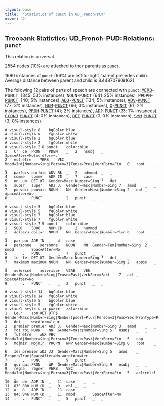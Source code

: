```yaml
---
layout: base
title:  'Statistics of punct in UD_French-PUD'
udver: '2'
---
```


## Treebank Statistics: UD_French-PUD: Relations: `punct`

This relation is universal.

2554 nodes (10%) are attached to their parents as `punct`.

1690 instances of `punct` (66%) are left-to-right (parent precedes child).
Average distance between parent and child is 8.4487079091621.

The following 12 pairs of parts of speech are connected with `punct`: <tt><a href="fr_pud-pos-VERB.html">VERB</a></tt>-<tt><a href="fr_pud-pos-PUNCT.html">PUNCT</a></tt> (1345; 53% instances), <tt><a href="fr_pud-pos-NOUN.html">NOUN</a></tt>-<tt><a href="fr_pud-pos-PUNCT.html">PUNCT</a></tt> (641; 25% instances), <tt><a href="fr_pud-pos-PROPN.html">PROPN</a></tt>-<tt><a href="fr_pud-pos-PUNCT.html">PUNCT</a></tt> (140; 5% instances), <tt><a href="fr_pud-pos-ADJ.html">ADJ</a></tt>-<tt><a href="fr_pud-pos-PUNCT.html">PUNCT</a></tt> (134; 5% instances), <tt><a href="fr_pud-pos-ADV.html">ADV</a></tt>-<tt><a href="fr_pud-pos-PUNCT.html">PUNCT</a></tt> (77; 3% instances), <tt><a href="fr_pud-pos-NUM.html">NUM</a></tt>-<tt><a href="fr_pud-pos-PUNCT.html">PUNCT</a></tt> (66; 3% instances), <tt><a href="fr_pud-pos-X.html">X</a></tt>-<tt><a href="fr_pud-pos-PUNCT.html">PUNCT</a></tt> (61; 2% instances), <tt><a href="fr_pud-pos-PRON.html">PRON</a></tt>-<tt><a href="fr_pud-pos-PUNCT.html">PUNCT</a></tt> (47; 2% instances), <tt><a href="fr_pud-pos-ADP.html">ADP</a></tt>-<tt><a href="fr_pud-pos-PUNCT.html">PUNCT</a></tt> (33; 1% instances), <tt><a href="fr_pud-pos-CCONJ.html">CCONJ</a></tt>-<tt><a href="fr_pud-pos-PUNCT.html">PUNCT</a></tt> (4; 0% instances), <tt><a href="fr_pud-pos-DET.html">DET</a></tt>-<tt><a href="fr_pud-pos-PUNCT.html">PUNCT</a></tt> (3; 0% instances), <tt><a href="fr_pud-pos-SYM.html">SYM</a></tt>-<tt><a href="fr_pud-pos-PUNCT.html">PUNCT</a></tt> (3; 0% instances).


~~~ conllu
# visual-style 8	bgColor:blue
# visual-style 8	fgColor:white
# visual-style 2	bgColor:blue
# visual-style 2	fgColor:white
# visual-style 2 8 punct	color:blue
1	C'	ce	PRON	PDEM	_	2	nsubj	_	SpaceAfter=No|wordform=c'
2	est	être	VERB	VBC	Mood=Ind|Number=Sing|Person=3|Tense=Pres|VerbForm=Fin	0	root	_	_
3	parfois	parfois	ADV	RB	_	2	advmod	_	_
4	comme	comme	ADP	IN	_	7	case	_	_
5	un	un	DET	DT	Gender=Masc|Number=Sing	7	det	_	_
6	super	super	ADJ	JJ	Gender=Masc|Number=Sing	7	amod	_	_
7	pouvoir	pouvoir	NOUN	NN	Gender=Masc|Number=Sing	2	obl	_	SpaceAfter=No
8	.	.	PUNCT	.	_	2	punct	_	_

~~~


~~~ conllu
# visual-style 5	bgColor:blue
# visual-style 5	fgColor:white
# visual-style 7	bgColor:blue
# visual-style 7	fgColor:white
# visual-style 7 5 punct	color:blue
1	5000	5000	NUM	CD	_	2	nummod	_	_
2	dollars	dollar	NOUN	NN	Gender=Masc|Number=Plur	0	root	_	_
3	par	par	ADP	IN	_	4	case	_	_
4	personne	personne	NOUN	NN	Gender=Fem|Number=Sing	2	nmod	_	SpaceAfter=No
5	,	,	PUNCT	,	_	7	punct	_	_
6	le	le	DET	DT	Gender=Masc|Number=Sing	7	det	_	_
7	maximum	maximum	NOUN	NN	Gender=Masc|Number=Sing	2	appos	_	_
8	autorisé	autoriser	VERB	VBN	Gender=Masc|Number=Sing|Tense=Past|VerbForm=Part	7	acl	_	SpaceAfter=No
9	.	.	PUNCT	.	_	2	punct	_	_

~~~


~~~ conllu
# visual-style 14	bgColor:blue
# visual-style 14	fgColor:white
# visual-style 5	bgColor:blue
# visual-style 5	fgColor:white
# visual-style 5 14 punct	color:blue
1	Leur	son	DET	DTP$	Gender=Masc|Number=Sing|Number[psor]=Plur|Person=3|Poss=Yes|PronType=Prs	3	det	_	wordform=leur
2	premier	premier	ADJ	JJ	Gender=Masc|Number=Sing	3	amod	_	_
3	roi	roi	NOUN	NN	Gender=Masc|Number=Sing	5	nsubj	_	_
4	fut	être	AUX	VBC	Mood=Ind|Number=Sing|Person=3|Tense=Past|VerbForm=Fin	5	cop	_	_
5	Mojmír	Mojmír	PROPN	NNP	Gender=Masc|Number=Sing	0	root	_	_
6	Ier	premier	ADJ	JJ	Gender=Masc|Number=Sing	5	amod	_	Proper=True|SpaceAfter=No|wordform=ier
7	,	,	PUNCT	,	_	9	punct	_	_
8	qui	qui	PRON	WP	Gender=Masc|Number=Sing	9	nsubj	_	_
9	régna	régner	VERB	VBC	Mood=Ind|Number=Sing|Person=3|Tense=Past|VerbForm=Fin	5	acl:relcl	_	_
10	de	de	ADP	IN	_	11	case	_	_
11	830	830	NUM	CD	_	9	obl	_	_
12	à	à	ADP	IN	_	13	case	_	_
13	846	846	NUM	CD	_	11	nmod	_	SpaceAfter=No
14	.	.	PUNCT	.	_	5	punct	_	_

~~~


